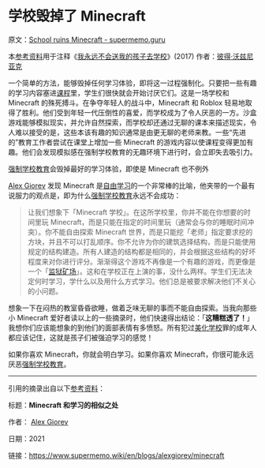 # 学校毁掉了 Minecraft

原文：[School ruins Minecraft - supermemo.guru](https://supermemo.guru/wiki/School_ruins_Minecraft)

本[参考资料](https://supermemo.guru/wiki/References)用于注释《[我永远不会送我的孩子去学校](https://supermemo.guru/wiki/Problem_of_Schooling)》(2017) 作者：[彼得·沃兹尼亚克](https://supermemo.guru/wiki/Piotr_Wozniak)

一个简单的方法，能够毁掉任何学习体验，即将这一过程强制化。只要把一些有趣的学习内容塞进[课程](https://supermemo.guru/wiki/Curriculum)里，学生们很快就会开始讨厌它们。这是一场学校和 Minecraft 的殊死搏斗。在争夺年轻人的战斗中，Minecraft 和 Roblox 轻易地取得了胜利。他们受到年轻一代压倒性的喜爱，而学校成为了令人厌恶的一方。沙盒游戏能够模拟现实，并允许自然探索，而学校却还通过无聊的课本来描述现实，令人难以接受的是，这些本该有趣的知识通常是由更无聊的老师来教。一些“先进的”教育工作者尝试在课堂上增加一些 Minecraft 的游戏内容以使课程变得更加有趣。他们会发现模拟感在强制学校教育的无趣环境下进行时，会立即失去吸引力。

[强制学校教育](https://supermemo.guru/wiki/Compulsory_schooling)会毁掉最好的学习体验，即使是 Minecraft 也不例外

[Alex Giorev](https://supermemo.guru/wiki/Alex_Giorev) 发现 Minecraft 是[自由学习](https://supermemo.guru/wiki/Free_learning)的一个非常棒的比喻，他夹带的一个最有说服力的观点是，即为什么[强制学校教育](https://supermemo.guru/wiki/Compulsory_schooling)永远不会成功：

> 让我们想象下「Minecraft 学校」。在这所学校里，你并不能在你想要的时间里玩 Minecraft，而是只能在指定的时间里玩（通常会与你的睡眠时间冲突）。你不能自由探索 Minecraft 世界，而是只能挖「老师」指定要求挖的方块，并且不可以打乱顺序。你不允许为你的建筑选择结构，而是只能使用规定的结构建造。所有人建造的结构都是相同的，并会根据这些结构的好坏程度来对你进行评分。渐渐得这个游戏不再像是一个有趣的游戏，而更像是一个「[监狱矿场](https://en.wikipedia.org/wiki/Prison_farm)」。这和在学校正在上演的事，没什么两样。学生们无法决定何时学习，学什么以及用什么方式学习。他们总是被要求解决他们不关心的小问题。

想象一下在闷热的教室昏昏欲睡，做着乏味无聊的事而不能自由探索。当我向那些小 Minecraft 爱好者读以上的一些摘录时，他们快速得出结论：「**这糟糕透了！**」我想你们应该能想象的到他们的面部表情有多愤怒。所有犯过[美化学校](https://supermemo.guru/wiki/Glorification_of_schooling)罪的成年人都应该记住，这就是孩子们被强迫学习的感觉！

如果你喜欢 Minecraft，你就会明白学习。如果你喜欢 Minecraft，你很可能永远厌恶[强制学校教育](https://supermemo.guru/wiki/Compulsory_schooling)。

------

引用的摘录出自以下[参考资料](https://supermemo.guru/wiki/References)：

标题：**Minecraft 和学习的相似之处**

作者： [Alex Giorev](https://supermemo.guru/wiki/Alex_Giorev)

日期：2021

链接：https://www.supermemo.wiki/en/blogs/alexgiorev/minecraft